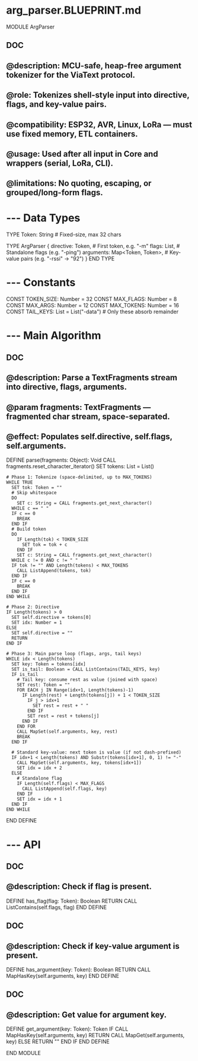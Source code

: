 # arg_parser.BLUEPRINT.md

MODULE ArgParser

  ## DOC
  ## @description: MCU-safe, heap-free argument tokenizer for the ViaText protocol.
  ## @role: Tokenizes shell-style input into directive, flags, and key-value pairs.
  ## @compatibility: ESP32, AVR, Linux, LoRa — must use fixed memory, ETL containers.
  ## @usage: Used after all input in Core and wrappers (serial, LoRa, CLI).
  ## @limitations: No quoting, escaping, or grouped/long-form flags.

  # --- Data Types

  TYPE Token: String    # Fixed-size, max 32 chars

  TYPE ArgParser {
    directive: Token,          # First token, e.g. "-m"
    flags: List<Token>,        # Standalone flags (e.g. "-ping")
    arguments: Map<Token, Token>, # Key-value pairs (e.g. "-rssi" → "92")
  } END TYPE

  # --- Constants
  CONST TOKEN_SIZE: Number = 32
  CONST MAX_FLAGS: Number = 8
  CONST MAX_ARGS: Number = 12
  CONST MAX_TOKENS: Number = 16
  CONST TAIL_KEYS: List<Token> = List("-data")  # Only these absorb remainder

  # --- Main Algorithm

  ## DOC
  ## @description: Parse a TextFragments stream into directive, flags, arguments.
  ## @param fragments: TextFragments — fragmented char stream, space-separated.
  ## @effect: Populates self.directive, self.flags, self.arguments.
  DEFINE parse(fragments: Object): Void
    CALL fragments.reset_character_iterator()
    SET tokens: List<Token> = List()

    # Phase 1: Tokenize (space-delimited, up to MAX_TOKENS)
    WHILE TRUE
      SET tok: Token = ""
      # Skip whitespace
      DO
        SET c: String = CALL fragments.get_next_character()
      WHILE c == " "
      IF c == 0
        BREAK
      END IF
      # Build token
      DO
        IF Length(tok) < TOKEN_SIZE
          SET tok = tok + c
        END IF
        SET c: String = CALL fragments.get_next_character()
      WHILE c != 0 AND c != " "
      IF tok != "" AND Length(tokens) < MAX_TOKENS
        CALL ListAppend(tokens, tok)
      END IF
      IF c == 0
        BREAK
      END IF
    END WHILE

    # Phase 2: Directive
    IF Length(tokens) > 0
      SET self.directive = tokens[0]
      SET idx: Number = 1
    ELSE
      SET self.directive = ""
      RETURN
    END IF

    # Phase 3: Main parse loop (flags, args, tail keys)
    WHILE idx < Length(tokens)
      SET key: Token = tokens[idx]
      SET is_tail: Boolean = CALL ListContains(TAIL_KEYS, key)
      IF is_tail
        # Tail key: consume rest as value (joined with space)
        SET rest: Token = ""
        FOR EACH j IN Range(idx+1, Length(tokens)-1)
          IF Length(rest) + Length(tokens[j]) + 1 < TOKEN_SIZE
            IF j > idx+1
              SET rest = rest + " "
            END IF
            SET rest = rest + tokens[j]
          END IF
        END FOR
        CALL MapSet(self.arguments, key, rest)
        BREAK
      END IF

      # Standard key-value: next token is value (if not dash-prefixed)
      IF idx+1 < Length(tokens) AND Substr(tokens[idx+1], 0, 1) != "-"
        CALL MapSet(self.arguments, key, tokens[idx+1])
        SET idx = idx + 2
      ELSE
        # Standalone flag
        IF Length(self.flags) < MAX_FLAGS
          CALL ListAppend(self.flags, key)
        END IF
        SET idx = idx + 1
      END IF
    END WHILE
  END DEFINE

  # --- API

  ## DOC
  ## @description: Check if flag is present.
  DEFINE has_flag(flag: Token): Boolean
    RETURN CALL ListContains(self.flags, flag)
  END DEFINE

  ## DOC
  ## @description: Check if key-value argument is present.
  DEFINE has_argument(key: Token): Boolean
    RETURN CALL MapHasKey(self.arguments, key)
  END DEFINE

  ## DOC
  ## @description: Get value for argument key.
  DEFINE get_argument(key: Token): Token
    IF CALL MapHasKey(self.arguments, key)
      RETURN CALL MapGet(self.arguments, key)
    ELSE
      RETURN ""
    END IF
  END DEFINE

END MODULE

